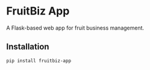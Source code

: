 # FruitBiz App

A Flask-based web app for fruit business management.

## Installation

```bash
pip install fruitbiz-app
